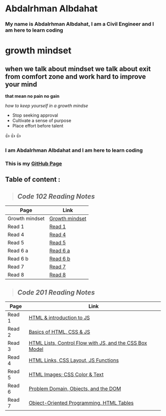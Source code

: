 # **Abdalrhman Albdahat**

### My name is Abdalrhman Albdahat, I am a Civil Engineer and I am here to learn coding

# growth mindset

## when we talk about mindset we talk about exit from comfort zone and work hard to improve your mind

**that mean no pain no gain**

 *how to keep yourself in a growth mindse* 

* Stop seeking approval
* Cultivate a sense of purpose
* Place effort before talent

:+1: :+1: :+1:

### I am Abdalrhman Albdahat and I am here to learn coding

### This is my [GitHub Page](https://github.com/boodah96)

## Table of content :


> ## *Code 102 Reading Notes*

| Page           | Link                                                               |
|----------------|----------------|
| Growth mindset | [Growth mindset](https://boodah96.github.io/reading-notes/README1) |
| Read 1         |  [Read 1](https://boodah96.github.io/reading-notes/read_1)         |
| Read 4         |  [Read 4](https://boodah96.github.io/reading-notes/read4)|
| Read 5         |  [Read 5](https://boodah96.github.io/reading-notes/read5)|
| Read 6 a       |  [Read 6 a](https://boodah96.github.io/reading-notes/read6a)|
| Read 6 b       |  [Read 6 b](https://boodah96.github.io/reading-notes/read6b)|
| Read 7         |  [Read 7](https://boodah96.github.io/reading-notes/read7)|
| Read 8         |  [Read 8](https://boodah96.github.io/reading-notes/read8)|

> ## *Code 201 Reading Notes*

| Page   | Link                                                                           |
|--------|--------------------------------------------------------------------------------|
| Read 1 | [HTML & introduction to JS](https://boodah96.github.io/reading-notes/class-01) |
| Read 2 | [Basics of HTML, CSS & JS](https://boodah96.github.io/reading-notes/class-02)  |
| Read 3 | [HTML Lists, Control Flow with JS, and the CSS Box Model](https://boodah96.github.io/reading-notes/class-03)  |
| Read 4 | [HTML Links, CSS Layout, JS Functions](https://boodah96.github.io/reading-notes/class-04)  |
| Read 5 | [HTML Images; CSS Color & Text](https://boodah96.github.io/reading-notes/class-05)  |
| Read 6 | [Problem Domain, Objects, and the DOM](https://boodah96.github.io/reading-notes/class-06)  |
| Read 7 | [Object-Oriented Programming, HTML Tables](https://boodah96.github.io/reading-notes/class-07)  |

